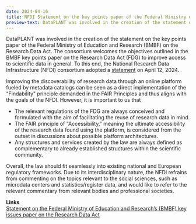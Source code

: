 ```yaml
---
date: 2024-04-16
title: NFDI Statement on the key points paper of the Federal Ministry of Education and Research
preview-text: DataPLANT was involved in the creation of the statement on the key points paper of the Federal Ministry of Education and Research on the Research Data Act. The consortium welcomes the objectives outlined in the BMBF key points paper on the Research Data Act to improve access to scientific data in general. To this end, the National Research Data Infrastructure consortium adopted a statement...
---
```


DataPLANT was involved in the creation of the statement on the key points paper of the Federal Ministry of Education and Research (BMBF) on the Research Data Act. The consortium welcomes the objectives outlined in the BMBF key points paper on the Research Data Act (FDG) to improve access to scientific data in general. To this end, the National Research Data Infrastructure (NFDI) consortium adopted a [statement](https://www.nfdi.de/statement-zum-eckpunktepapier-des-bundesministeriums-fuer-bildung-und-forschung-bmbf-zum-forschungsdatengesetz/) on April 12, 2024.

Improving the discoverability of research data through an online platform fueled by metadata catalogs can be seen as a direct implementation of the "Findability" principle demanded in the FAIR Principles and thus aligns with the goals of the NFDI. However, it is important to us that

* The relevant regulations of the FDG are always conceived and formulated with the aim of facilitating the reuse of research data in mind.
* The FAIR principle of "Accessibility," meaning the ultimate accessibility of the research data found using the platform, is considered from the outset in discussions about possible platform architectures.
* Any structures and services created by the law are always defined as complementary to already established structures within the scientific community.

Overall, the law should fit seamlessly into existing national and European regulatory frameworks. Due to its interdisciplinary nature, the NFDI refrains from commenting on the topics relevant to the social sciences, such as microdata centers and statistics/register data, and would like to refer to the relevant commentary from relevant bodies and professional societies.

**Links**    
[Statement on the Federal Ministry of Education and Research’s (BMBF) key issues paper on the Research Data Act](https://www.nfdi.de/statement-zum-eckpunktepapier-des-bundesministeriums-fuer-bildung-und-forschung-bmbf-zum-forschungsdatengesetz/)   
